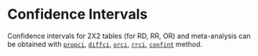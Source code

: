 # Confidence Intervals

Confidence intervals for 2X2 tables (for RD, RR, OR) and meta-analysis can be obtained with 
[`propci`](@ref), [`diffci`](@ref), [`orci`](@ref), [`rrci`](@ref), [`confint`](@ref) method.